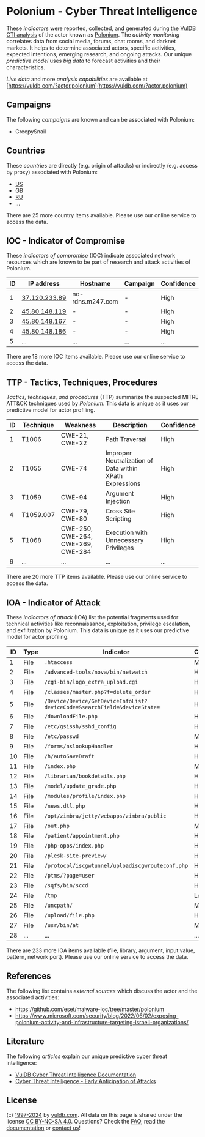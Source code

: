 # Polonium - Cyber Threat Intelligence

These _indicators_ were reported, collected, and generated during the [VulDB CTI analysis](https://vuldb.com/?kb.cti) of the actor known as [Polonium](https://vuldb.com/?actor.polonium). The _activity monitoring_ correlates data from social media, forums, chat rooms, and darknet markets. It helps to determine associated actors, specific activities, expected intentions, emerging research, and ongoing attacks. Our unique _predictive model_ uses _big data_ to forecast activities and their characteristics.

_Live data_ and more _analysis capabilities_ are available at [https://vuldb.com/?actor.polonium](https://vuldb.com/?actor.polonium)

## Campaigns

The following _campaigns_ are known and can be associated with Polonium:

* CreepySnail

## Countries

These _countries_ are directly (e.g. origin of attacks) or indirectly (e.g. access by proxy) associated with Polonium:

* [US](https://vuldb.com/?country.us)
* [GB](https://vuldb.com/?country.gb)
* [RU](https://vuldb.com/?country.ru)
* ...

There are 25 more country items available. Please use our online service to access the data.

## IOC - Indicator of Compromise

These _indicators of compromise_ (IOC) indicate associated network resources which are known to be part of research and attack activities of Polonium.

ID | IP address | Hostname | Campaign | Confidence
-- | ---------- | -------- | -------- | ----------
1 | [37.120.233.89](https://vuldb.com/?ip.37.120.233.89) | no-rdns.m247.com | - | High
2 | [45.80.148.119](https://vuldb.com/?ip.45.80.148.119) | - | - | High
3 | [45.80.148.167](https://vuldb.com/?ip.45.80.148.167) | - | - | High
4 | [45.80.148.186](https://vuldb.com/?ip.45.80.148.186) | - | - | High
5 | ... | ... | ... | ...

There are 18 more IOC items available. Please use our online service to access the data.

## TTP - Tactics, Techniques, Procedures

_Tactics, techniques, and procedures_ (TTP) summarize the suspected MITRE ATT&CK techniques used by _Polonium_. This data is unique as it uses our predictive model for actor profiling.

ID | Technique | Weakness | Description | Confidence
-- | --------- | -------- | ----------- | ----------
1 | T1006 | CWE-21, CWE-22 | Path Traversal | High
2 | T1055 | CWE-74 | Improper Neutralization of Data within XPath Expressions | High
3 | T1059 | CWE-94 | Argument Injection | High
4 | T1059.007 | CWE-79, CWE-80 | Cross Site Scripting | High
5 | T1068 | CWE-250, CWE-264, CWE-269, CWE-284 | Execution with Unnecessary Privileges | High
6 | ... | ... | ... | ...

There are 20 more TTP items available. Please use our online service to access the data.

## IOA - Indicator of Attack

These _indicators of attack_ (IOA) list the potential fragments used for technical activities like reconnaissance, exploitation, privilege escalation, and exfiltration by Polonium. This data is unique as it uses our predictive model for actor profiling.

ID | Type | Indicator | Confidence
-- | ---- | --------- | ----------
1 | File | `.htaccess` | Medium
2 | File | `/advanced-tools/nova/bin/netwatch` | High
3 | File | `/cgi-bin/logo_extra_upload.cgi` | High
4 | File | `/classes/master.php?f=delete_order` | High
5 | File | `/Device/Device/GetDeviceInfoList?deviceCode=&searchField=&deviceState=` | High
6 | File | `/downloadFile.php` | High
7 | File | `/etc/gsissh/sshd_config` | High
8 | File | `/etc/passwd` | Medium
9 | File | `/forms/nslookupHandler` | High
10 | File | `/h/autoSaveDraft` | High
11 | File | `/index.php` | Medium
12 | File | `/librarian/bookdetails.php` | High
13 | File | `/model/update_grade.php` | High
14 | File | `/modules/profile/index.php` | High
15 | File | `/news.dtl.php` | High
16 | File | `/opt/zimbra/jetty/webapps/zimbra/public` | High
17 | File | `/out.php` | Medium
18 | File | `/patient/appointment.php` | High
19 | File | `/php-opos/index.php` | High
20 | File | `/plesk-site-preview/` | High
21 | File | `/protocol/iscgwtunnel/uploadiscgwrouteconf.php` | High
22 | File | `/ptms/?page=user` | High
23 | File | `/sqfs/bin/sccd` | High
24 | File | `/tmp` | Low
25 | File | `/uncpath/` | Medium
26 | File | `/upload/file.php` | High
27 | File | `/usr/bin/at` | Medium
28 | ... | ... | ...

There are 233 more IOA items available (file, library, argument, input value, pattern, network port). Please use our online service to access the data.

## References

The following list contains _external sources_ which discuss the actor and the associated activities:

* https://github.com/eset/malware-ioc/tree/master/polonium
* https://www.microsoft.com/security/blog/2022/06/02/exposing-polonium-activity-and-infrastructure-targeting-israeli-organizations/

## Literature

The following _articles_ explain our unique predictive cyber threat intelligence:

* [VulDB Cyber Threat Intelligence Documentation](https://vuldb.com/?kb.cti)
* [Cyber Threat Intelligence - Early Anticipation of Attacks](https://www.scip.ch/en/?labs.20201022)

## License

(c) [1997-2024](https://vuldb.com/?kb.changelog) by [vuldb.com](https://vuldb.com/?kb.about). All data on this page is shared under the license [CC BY-NC-SA 4.0](https://creativecommons.org/licenses/by-nc-sa/4.0/). Questions? Check the [FAQ](https://vuldb.com/?kb.faq), read the [documentation](https://vuldb.com/?kb) or [contact us](https://vuldb.com/?contact)!

